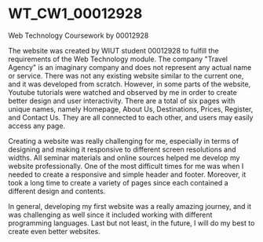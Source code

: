 # WT_CW1_00012928
Web Technology Coursework by 00012928

The website was created by WIUT student 00012928 to fulfill the requirements of the Web Technology module.
The company "Travel Agency" is an imaginary company and does not represent any actual name or service. There was not any existing website similar to the current one, and it was developed from scratch. However, in some parts of the website, Youtube tutorials were watched and observed by me in order to create better design and user interactivity. There are a total of six pages with unique names, namely Homepage, About Us, Destinations, Prices, Register, and Contact Us. They are all connected to each other, and users may easily access any page.

Creating a website was really challenging for me, especially in terms of designing and making it responsive to different screen resolutions and widths. All seminar materials and online sources helped me develop my website professionally. One of the most difficult times for me was when I needed to create a responsive and simple header and footer. Moreover, it took a long time to create a variety of pages since each contained a different design and contents.

In general, developing my first website was a really amazing journey, and it was challenging as well since it included working with different programming languages. Last but not least, in the future, I will do my best to create even better websites.
